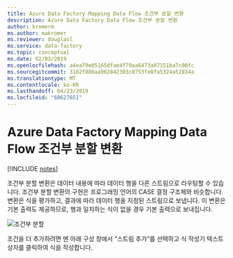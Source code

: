 ```yaml
---
title: Azure Data Factory Mapping Data Flow 조건부 분할 변환
description: Azure Data Factory Data Flow 조건부 분할 변환
author: kromerm
ms.author: makromer
ms.reviewer: douglasl
ms.service: data-factory
ms.topic: conceptual
ms.date: 02/03/2019
ms.openlocfilehash: a4ea79e05165dfae4f79aa6473a07151ba7c00fc
ms.sourcegitcommit: 3102f886aa962842303c8753fe8fa5324a52834a
ms.translationtype: MT
ms.contentlocale: ko-KR
ms.lasthandoff: 04/23/2019
ms.locfileid: "60627651"
---
```

# <a name="azure-data-factory-mapping-data-flow-conditional-split-transformation"></a>Azure Data Factory Mapping Data Flow 조건부 분할 변환

[!INCLUDE [notes](../../includes/data-factory-data-flow-preview.md)]

조건부 분할 변환은 데이터 내용에 따라 데이터 행을 다른 스트림으로 라우팅할 수 있습니다. 조건부 분할 변환의 구현은 프로그래밍 언어의 CASE 결정 구조체와 비슷합니다. 변환은 식을 평가하고, 결과에 따라 데이터 행을 지정된 스트림으로 보냅니다. 이 변환은 기본 출력도 제공하므로, 행과 일치하는 식이 없을 경우 기본 출력으로 보내집니다.

![조건부 분할](media/data-flow/cd1.png "조건부 분할")

조건을 더 추가하려면 맨 아래 구성 창에서 “스트림 추가”를 선택하고 식 작성기 텍스트 상자를 클릭하여 식을 작성합니다.
